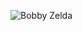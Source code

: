 ![Bobby Zelda](https://ih1.redbubble.net/image.297733051.2050/flat,750x,075,f-pad,750x1000,f8f8f8.u10.jpg)
